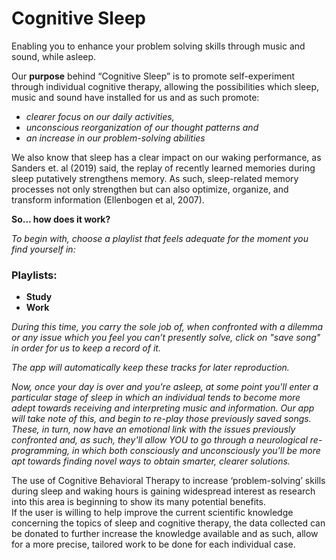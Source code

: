 # Cognitive Sleep


Enabling you to enhance your problem solving skills through music and sound, while asleep.

Our **purpose** behind “Cognitive Sleep” is to promote self-experiment through individual cognitive therapy, allowing the possibilities which sleep, music and sound have installed for us and as such promote:
- _clearer focus on our daily activities,_
- _unconscious reorganization of our thought patterns and_
- _an increase in our problem-solving abilities_

We also know that sleep has a clear impact on our waking performance, as Sanders et. al (2019) said, the replay of recently learned memories during sleep putatively strengthens memory. As such, sleep-related memory processes not only strengthen but can also optimize, organize, and transform information (Ellenbogen et al, 2007). 

**So... how does it work?**

_To begin with, choose a playlist that feels adequate for the moment you find yourself in:_

### Playlists:

- **Study**
- **Work**

_During this time, you carry the sole job of, when confronted with a dilemma or any issue which you feel you can’t presently solve, click on "save song" in order for us to keep a record of it._ 

_The app will automatically keep these tracks for later reproduction._

_Now, once your day is over and you're asleep, at some point you'll enter a particular stage of sleep in which an individual tends to become more adept towards receiving and interpreting music and information.
Our app will take note of this, and begin to re-play those previously saved songs. 
These, in turn, now have an emotional link with the issues previously confronted and, as such, they'll allow YOU to go through a neurological re-programming, in which both consciously and unconsciously you'll be more apt towards finding novel ways to obtain smarter, clearer solutions._


The use of Cognitive Behavioral Therapy to increase ‘problem-solving’ skills during sleep and waking hours is gaining widespread interest as research into this area is beginning to show its many potential benefits.  
If the user is willing to help improve the current scientific knowledge concerning the topics of sleep and cognitive therapy, the data collected can be donated to further increase the knowledge available and as such, allow for a more precise, tailored work to be done for each individual case.  
